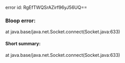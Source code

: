 error id: RgEfTWQSrAZirf96yJ56UQ==
### Bloop error:

at java.base/java.net.Socket.connect(Socket.java:633)
#### Short summary: 

at java.base/java.net.Socket.connect(Socket.java:633)